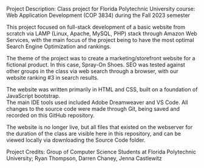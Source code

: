 Project Description:
Class project for Florida Polytechnic University course: Web Application Development (COP 3834) during the Fall 2023 semester

This project focused on full-stack development of a basic website from scratch via LAMP (Linux, Apache, MySQL, PHP) stack through Amazon Web Services, with the main focus of the project being to have the most optimal Search Engine Optimization and rankings. 

The theme of the project was to create a marketing/storefront website for a fictional product. In this case, Spray-On Shoes.
SEO was tested against other groups in the class via web search through a browser, with our website ranking #3 in search results.

The website was written primarily in HTML and CSS, built on a foundation of JavaScript bootstrap.  
The main IDE tools used included Adobe Dreamweaver and VS Code. 
All changes to the source code were made through Git, being saved and recorded on this GitHub repository. 

The website is no longer live, but all files that existed on the webserver for the duration of the class are visible here in this repository, and can be viewed locally via downloading the Source Code folder. 

Project Credits: 
Group of Computer Science Students at Florida Polytechnic University;
Ryan Thompson,
Darren Chaney,
Jenna Castlewitz
